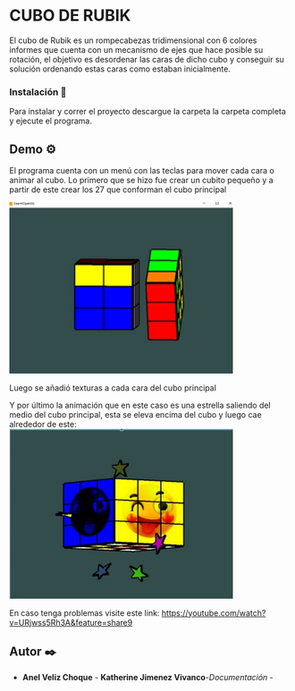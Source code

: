 # CUBO DE RUBIK
El cubo de Rubik es un rompecabezas tridimensional con 6 colores informes que cuenta con un mecanismo de ejes que hace posible su rotación, el objetivo es desordenar las 
caras de dicho cubo y conseguir su solución ordenando estas caras como estaban inicialmente.


### Instalación 🔧
Para instalar y correr el proyecto descargue la carpeta la carpeta completa y ejecute el programa.

## Demo ⚙️
El programa cuenta con un menú con las teclas para mover cada cara o animar al cubo.
Lo primero que se hizo fue crear un cubito pequeño y a partir de este crear los 27 que conforman el cubo principal

<img src="https://github.com/alexa1999/Grafica/blob/main/Cubo-rubick2/cap3%20(1).jpeg" width= 400>


Luego se añadió texturas a cada cara del cubo principal



Y por último la animación que en este caso es una estrella saliendo del medio del cubo principal, esta se eleva encima del cubo y luego cae alrededor de este:
<img src="https://github.com/alexa1999/Grafica/blob/main/Cubo-rubick2/12.jpg" width= 400>


En caso tenga problemas visite este link: https://youtube.com/watch?v=URjwss5Rh3A&feature=share9

## Autor ✒️

* **Anel Veliz Choque** - **Katherine Jimenez Vivanco**-*Documentación* -


